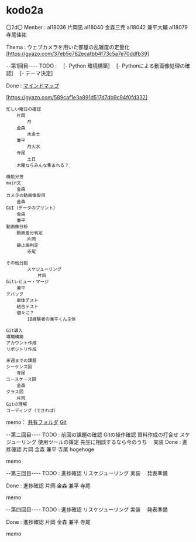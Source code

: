 # kodo2a

〇2d〇
Menber : 
	al18036 片岡凪
	al18040 金森三尭
	al18042 兼平大輔
	al18079 寺尾佳祐

Thema : ウェブカメラを用いた部屋の乱雑度の定量化
[https://gyazo.com/37eb5e782ecafbb4f73c5a7e70ddfb39]

--第1回目----
TODO : 
　[- Python 環境構築]
　[- Pythonによる動画像処理の確認]
　[- テーマ決定]

Done : 
 [マインドマップ](https://drive.google.com/file/d/1NQyPJEuXGufyyEQiHRc03QHHoomLaDwJ/view?usp=sharing)

[https://gyazo.com/589caf1e3a891d517d7db9c94f0fd332]


	忙しい曜日の確認
 		片岡
 			月
 		金森
 			水金土
 		兼平
 			月火水
 		寺尾
 			土日
 		木曜ならみんな集まれる？

	機能分担
  	main文
  		金森
  	カメラの動画像取得
  		金森
  	GUI（データのプリント）
  		金森
  		兼平
  	動画像分析
  		動画差分判定
  			片岡
  		静止画判定
  			寺尾

	その他分担
			スケジューリング
				片岡
  	Gitレビュー・マージ
  		兼平
  	デバッグ
  		単体テスト
  		結合テスト
  		個々に？
  			1B経験者の兼平くん主体

	Git導入
  	環境構築
  	アカウント作成
  	リポジトリ作成

	来週までの課題
  	シーケンス図
  		寺尾
  	ユースケース図
  		金森
  	クラス図
  		片岡
  	Gitの理解
  	コーディング（できれば）

memo：
[共有フォルダ](https://drive.google.com/drive/folders/1JR5jkcAXD2J1sWxYQCZ1YIGnCXrjOmay?usp=sharing)
[Git](https://github.com/Kdai58/kodo2a)


--第二回目----
TODO : 
 前回の課題の確認
 Gitの操作確認
 資料作成の打合せ
 スケジューリング
 使用ツールの策定
 	先生に相談するなら今のうち
　実装
Done : 
 進捗確認
 		片岡
 		金森
 		兼平
 		寺尾
 hogehoge

memo


--第三回目----
TODO : 
 進捗確認
 リスケジューリング
 実装
　発表準備

Done : 
 進捗確認
 		片岡
 		金森
 		兼平
 		寺尾

memo


--第四回目----
TODO : 
 進捗確認
 リスケジューリング
 実装
　発表準備

Done : 
 進捗確認
 		片岡
 		金森
 		兼平
 		寺尾

memo